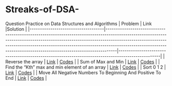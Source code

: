 
 

# Streaks-of-DSA-
Question Practice on Data Structures and Algorithms
| Problem                            | Link                                      |Solution                                                                                                                                                                                                                                                                             |
|------------------------------------|-----------------------------------------------------------------------------------------------------------------------------------------------------------------------------------------------------------------------------------------------------------------------------------------------------------------------------|--------------------------------------------------------------------------------------------------|
| Reverse the array                     | [Link](https://www.codingninjas.com/codestudio/problems/reverse-the-array_1262298?topList=love-babbar-dsa-sheet-problems) | [Codes](https://www.codingninjas.com/codestudio/problems/reverse-the-array_1262298?topList=love-babbar-dsa-sheet-problems)                                                                                                                                                                                                                                                                         |
| Sum of Max and Min          | [Link](https://www.codingninjas.com/codestudio/problems/sum-of-max-and-min_1081476?topList=love-babbar-dsa-sheet-problems)   | [Codes](https://www.codingninjas.com/codestudio/problems/reverse-the-array_1262298?topList=love-babbar-dsa-sheet-problems)                                                                                                                                                                                                                                                           |
| Find the “Kth” max and min element of an array | [Link](https://www.codingninjas.com/codestudio/problems/kth-smallest-and-largest-element-of-array_1115488?topList=love-babbar-dsa-sheet-problems)          | [Codes](https://www.codingninjas.com/codestudio/problems/reverse-the-array_1262298?topList=love-babbar-dsa-sheet-problems)                                                                                                                                                                                                                                     |
| Sort 0 1 2          | [Link](https://www.codingninjas.com/codestudio/problems/sort-0-1-2_631055?topList=love-babbar-dsa-sheet-problems)        | [Codes](https://www.codingninjas.com/codestudio/problems/reverse-the-array_1262298?topList=love-babbar-dsa-sheet-problems)                                                                                                                                                                                                                                                        |
| Move All Negative Numbers To Beginning And Positive To End         | [Link](https://www.codingninjas.com/codestudio/problems/move-all-negative-numbers-to-beginning-and-positive-to-end_1112620?topList=love-babbar-dsa-sheet-problems&leftPanelTab=0)                  | [Codes](https://www.codingninjas.com/codestudio/problems/reverse-the-array_1262298?topList=love-babbar-dsa-sheet-problems)                                                                                                                                                                                                                                             |

